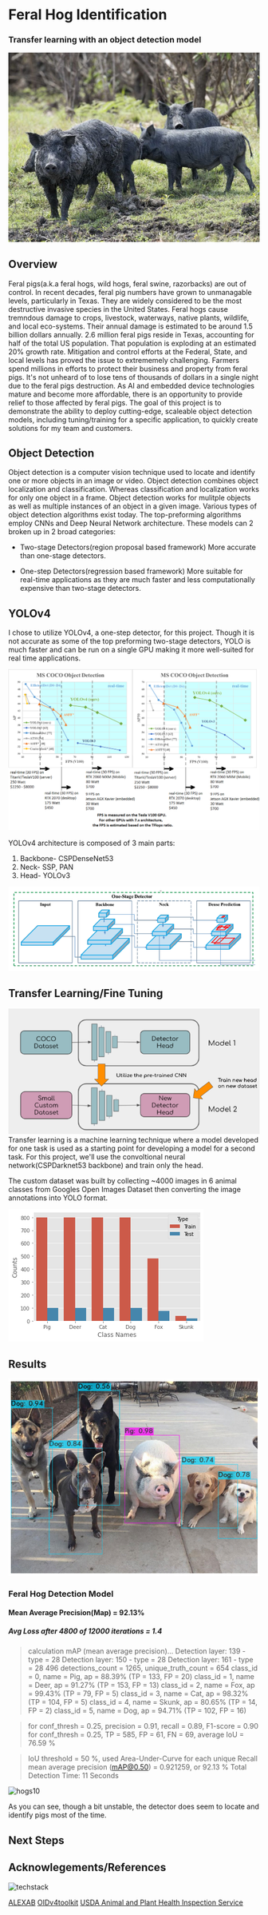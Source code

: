 # Feral Hog Identification
### Transfer learning with an object detection model

 ![intro_slide_pic](YOLO_images/coverhogs.jpg)

## Overview

Feral pigs(a.k.a feral hogs, wild hogs, feral swine, razorbacks) are out of control.  In recent decades, feral pig numbers have grown to unmanagable levels, particularly in Texas.  They are widely considered to be the most destructive invasive species in the United States.  Feral hogs cause tremndous damage to crops, livestock, waterways, native plants, wildlife, and local eco-systems.  Their annual damage is estimated to be around 1.5 billion dollars annually.  2.6 million feral pigs reside in Texas, accounting for half of the total US population.  That population is exploding at an estimated 20% growth rate.  Mitigation and control efforts at the Federal, State, and local levels has proved the issue to extrememely challenging. Farmers spend millions in efforts to protect their business and property from feral pigs.  It's not unheard of to lose tens of thousands of dollars in a single night due to the feral pigs destruction.  As AI and embedded device technologies mature and become more affordable, there is an opportunity to provide relief to those affected by feral pigs.  The goal of this project is to demonstrate the ability to deploy cutting-edge, scaleable object detection models, including tuning/training for a specific application, to quickly create solutions for my team and customers.

## Object Detection

Object detection is a computer vision technique used to locate and identify one or more objects in an image or video.  Object detection combines object localization and classification.  Whereas classification and localization works for only one object in a frame.  Object detection works for mulitple objects as well as multiple instances of an object in a given image.  Various types of object detection algorithms exist today.  The top-preforming algorithms employ CNNs and Deep Neural Network architecture.
These models can 2 broken up in 2 broad categories:

 * Two-stage Detectors(region proposal based framework)
    More accurate than one-stage detectors.

 * One-step Detectors(regression based framework)
    More suitable for real-time applications as they are much faster and less computationally expensive than two-stage detectors.

## YOLOv4

I chose to utilize YOLOv4, a one-step detector, for this project. Though it is not accurate as some of the top preforming two-stage detectors, YOLO is much faster and can be run on a single GPU making it more well-suited for real time applications.

 ![Yolo speed diagram](YOLO_images/yolo_coco_markdown.png)


YOLOv4 architecture is composed of 3 main parts:

 1. Backbone- CSPDenseNet53
 2. Neck- SSP, PAN
 3. Head- YOLOv3
 
  ![yolo architecture](YOLO_images/yolo_block.png)

## Transfer Learning/Fine Tuning
 ![TL_diagram](YOLO_images/TL_markdown.png)
 Transfer learning is a machine learning technique where a model developed for one task is used as a starting point for developing a model for a second task.  For this project, we'll use the convoltional neural network(CSPDarknet53 backbone) and train only the head.

 The custom dataset was built by collecting ~4000 images in 6 animal classes from Googles Open Images Dataset then converting the image annotations into YOLO format.
 
 ![dataset_bargraph](YOLO_images/pig_dataset_distribution.png)

## Results
 ![pigdogs](YOLO_images/hogs/predicited_images/pigdogs_correct.png)

### Feral Hog Detection Model
#### Mean Average Precision(Map) = 92.13%
##### Avg Loss after 4800 of 12000 iterations = 1.4



> calculation mAP (mean average precision)...
> Detection layer: 139 - type = 28
> Detection layer: 150 - type = 28
> Detection layer: 161 - type = 28
> 496
>  detections_count = 1265, unique_truth_count = 654
> class_id = 0, name = Pig, ap = 88.39%   	 (TP = 133, FP = 20)
> class_id = 1, name = Deer, ap = 91.27%   	 (TP = 153, FP = 13)
> class_id = 2, name = Fox, ap = 99.43%   	 (TP = 79, FP = 5)
> class_id = 3, name = Cat, ap = 98.32%   	 (TP = 104, FP = 5)
> class_id = 4, name = Skunk, ap = 80.65%   	 (TP = 14, FP = 2)
> class_id = 5, name = Dog, ap = 94.71%   	 (TP = 102, FP = 16)

 > for conf_thresh = 0.25, precision = 0.91, recall = 0.89, F1-score = 0.90
 > for conf_thresh = 0.25, TP = 585, FP = 61, FN = 69, average IoU = 76.59 %

 > IoU threshold = 50 %, used Area-Under-Curve for each unique Recall
 > mean average precision (mAP@0.50) = 0.921259, or 92.13 %
> Total Detection Time: 11 Seconds

 ![hogs10](YOLO_images/hogs10.gif)

As you can see, though a bit unstable, the detector does seem to locate and identify pigs most of the time.

## Next Steps


## Acknowlegements/References
![techstack](YOLO_images/techstack.png)

[ALEXAB](https://github.com/AlexeyAB/darknet)
[OIDv4toolkit](https://github.com/EscVM/OIDv4_ToolKit)
[USDA Animal and Plant Health Inspection Service](https://www.aphis.usda.gov/aphis/ourfocus/wildlifedamage/operational-activities/feral-swine)

